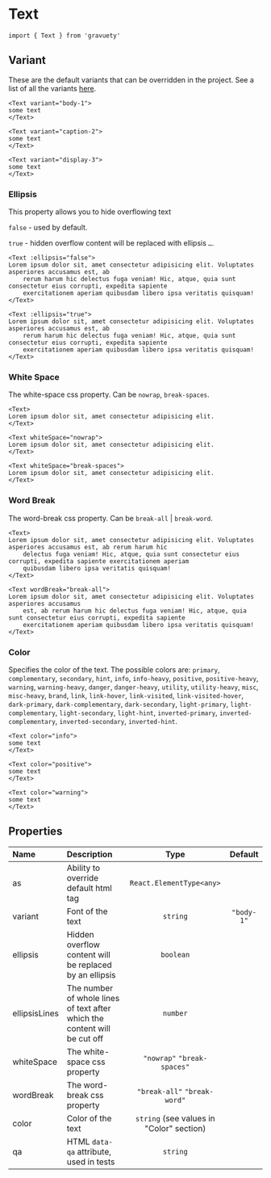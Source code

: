 <!--GITHUB_BLOCK-->

# Text

<!--/GITHUB_BLOCK-->

```vue
import { Text } from 'gravuety'
```

## Variant

These are the default variants that can be overridden in the project. See a list of all the
variants [here](https://preview.gravity-ui.com/uikit/?path=/story/typography--variants).

<!--LANDING_BLOCK

<ExampleBlock
    code={`
<Text variant="body-1">some text</Text>
<Text variant="caption-2">some text</Text>
<Text variant="display-3">some text</Text>
`}>
    <UIKit.Text variant="body-1">some text</UIKit.Text>
    <UIKit.Text variant="caption-2">some text</UIKit.Text>
    <UIKit.Text variant="display-3">some text</UIKit.Text>
</ExampleBlock>

LANDING_BLOCK-->

<!--GITHUB_BLOCK-->

```vue
<Text variant="body-1">
some text
</Text>

<Text variant="caption-2">
some text
</Text>

<Text variant="display-3">
some text
</Text>
```

<!--/GITHUB_BLOCK-->

### Ellipsis

This property allows you to hide overflowing text

`false` - used by default.

`true` - hidden overflow content will be replaced with ellipsis `…`.

<!--LANDING_BLOCK

<ExampleBlock
    code={`
<Text ellipsis={false}>Lorem ipsum dolor sit, amet consectetur adipisicing elit. Voluptates asperiores accusamus est, ab rerum harum hic delectus fuga veniam! Hic, atque, quia sunt consectetur eius corrupti, expedita sapiente exercitationem aperiam quibusdam libero ipsa veritatis quisquam!</Text>
<Text ellipsis={true}>Lorem ipsum dolor sit, amet consectetur adipisicing elit. Voluptates asperiores accusamus est, ab rerum harum hic delectus fuga veniam! Hic, atque, quia sunt consectetur eius corrupti, expedita sapiente exercitationem aperiam quibusdam libero ipsa veritatis quisquam!</Text>
`}>
    <UIKit.Text ellipsis={false}>Lorem ipsum dolor sit, amet consectetur adipisicing elit. Voluptates asperiores accusamus est, ab rerum harum hic delectus fuga veniam! Hic, atque, quia sunt consectetur eius corrupti, expedita sapiente exercitationem aperiam quibusdam libero ipsa veritatis quisquam!</UIKit.Text>
    <UIKit.Text ellipsis={true}>Lorem ipsum dolor sit, amet consectetur adipisicing elit. Voluptates asperiores accusamus est, ab rerum harum hic delectus fuga veniam! Hic, atque, quia sunt consectetur eius corrupti, expedita sapiente exercitationem aperiam quibusdam libero ipsa veritatis quisquam!</UIKit.Text>
</ExampleBlock>

LANDING_BLOCK-->

<!--GITHUB_BLOCK-->

```vue
<Text :ellipsis="false">
Lorem ipsum dolor sit, amet consectetur adipisicing elit. Voluptates asperiores accusamus est, ab
    rerum harum hic delectus fuga veniam! Hic, atque, quia sunt consectetur eius corrupti, expedita sapiente
    exercitationem aperiam quibusdam libero ipsa veritatis quisquam!
</Text>

<Text :ellipsis="true">
Lorem ipsum dolor sit, amet consectetur adipisicing elit. Voluptates asperiores accusamus est, ab
    rerum harum hic delectus fuga veniam! Hic, atque, quia sunt consectetur eius corrupti, expedita sapiente
    exercitationem aperiam quibusdam libero ipsa veritatis quisquam!
</Text>
```

<!--/GITHUB_BLOCK-->

### White Space

The white-space css property. Can be `nowrap`, `break-spaces`.

<!--LANDING_BLOCK

<ExampleBlock
    code={`
<Text>Lorem ipsum dolor sit, amet consectetur adipisicing elit.</Text>
<Text whiteSpace={"nowrap"}>Lorem ipsum dolor sit, amet consectetur adipisicing elit.</Text>
<Text whiteSpace={"break-spaces"}>Lorem ipsum dolor sit, amet consectetur adipisicing elit.</Text>
`}>
    <UIKit.Text>Lorem ipsum dolor sit, amet consectetur adipisicing elit.</UIKit.Text>
    <UIKit.Text whiteSpace={"nowrap"}>Lorem ipsum dolor sit, amet consectetur adipisicing elit.</UIKit.Text>
    <UIKit.Text whiteSpace={"break-spaces"}>Lorem ipsum dolor sit, amet consectetur adipisicing elit.</UIKit.Text>
</ExampleBlock>

LANDING_BLOCK-->

<!--GITHUB_BLOCK-->

```vue
<Text>
Lorem ipsum dolor sit, amet consectetur adipisicing elit.
</Text>

<Text whiteSpace="nowrap">
Lorem ipsum dolor sit, amet consectetur adipisicing elit.
</Text>

<Text whiteSpace="break-spaces">
Lorem ipsum dolor sit, amet consectetur adipisicing elit.
</Text>
```

<!--/GITHUB_BLOCK-->

### Word Break

The word-break css property. Can be `break-all` | `break-word`.

<!--LANDING_BLOCK

<ExampleBlock
    code={`
<Text>Lorem ipsum dolor sit, amet consectetur adipisicing elit. Voluptates asperiores accusamus est, ab rerum harum hic delectus fuga veniam! Hic, atque, quia sunt consectetur eius corrupti, expedita sapiente exercitationem aperiam quibusdam libero ipsa veritatis quisquam!</Text>
<Text wordBreak="break-all">Lorem ipsum dolor sit, amet consectetur adipisicing elit. Voluptates asperiores accusamus est, ab rerum harum hic delectus fuga veniam! Hic, atque, quia sunt consectetur eius corrupti, expedita sapiente exercitationem aperiam quibusdam libero ipsa veritatis quisquam!</Text>
`}>
    <UIKit.Text>Lorem ipsum dolor sit, amet consectetur adipisicing elit. Voluptates asperiores accusamus est, ab rerum harum hic delectus fuga veniam! Hic, atque, quia sunt consectetur eius corrupti, expedita sapiente exercitationem aperiam quibusdam libero ipsa veritatis quisquam!</UIKit.Text>
    <UIKit.Text wordBreak="break-all">Lorem ipsum dolor sit, amet consectetur adipisicing elit. Voluptates asperiores accusamus est, ab rerum harum hic delectus fuga veniam! Hic, atque, quia sunt consectetur eius corrupti, expedita sapiente exercitationem aperiam quibusdam libero ipsa veritatis quisquam!</UIKit.Text>
</ExampleBlock>

LANDING_BLOCK-->

<!--GITHUB_BLOCK-->

```vue
<Text>
Lorem ipsum dolor sit, amet consectetur adipisicing elit. Voluptates asperiores accusamus est, ab rerum harum hic
    delectus fuga veniam! Hic, atque, quia sunt consectetur eius corrupti, expedita sapiente exercitationem aperiam
    quibusdam libero ipsa veritatis quisquam!
</Text>

<Text wordBreak="break-all">
Lorem ipsum dolor sit, amet consectetur adipisicing elit. Voluptates asperiores accusamus
    est, ab rerum harum hic delectus fuga veniam! Hic, atque, quia sunt consectetur eius corrupti, expedita sapiente
    exercitationem aperiam quibusdam libero ipsa veritatis quisquam!
</Text>
```

<!--/GITHUB_BLOCK-->

### Color

Specifies the color of the text. The possible colors are:
`primary`, `complementary`, `secondary`, `hint`, `info`, `info-heavy`, `positive`, `positive-heavy`, `warning`, `warning-heavy`, `danger`, `danger-heavy`, `utility`, `utility-heavy`, `misc`, `misc-heavy`, `brand`, `link`, `link-hover`, `link-visited`, `link-visited-hover`, `dark-primary`, `dark-complementary`, `dark-secondary`, `light-primary`, `light-complementary`, `light-secondary`, `light-hint`, `inverted-primary`, `inverted-complementary`, `inverted-secondary`, `inverted-hint`.

<!--LANDING_BLOCK

<ExampleBlock
    code={`
<Text color="info">some text</Text>
<Text color="positive">some text</Text>
<Text color="warning">some text</Text>
`}>
    <UIKit.Text color="info">some text</UIKit.Text>
    <UIKit.Text color="positive">some text</UIKit.Text>
    <UIKit.Text color="warning">some text</UIKit.Text>
</ExampleBlock>

LANDING_BLOCK-->

<!--GITHUB_BLOCK-->

```vue
<Text color="info">
some text
</Text>

<Text color="positive">
some text
</Text>

<Text color="warning">
some text
</Text>
```

<!--/GITHUB_BLOCK-->

## Properties

| Name          | Description                                                               |                   Type                   |  Default   |
| :------------ | :------------------------------------------------------------------------ | :--------------------------------------: | :--------: |
| as            | Ability to override default html tag                                      |         `React.ElementType<any>`         |            |
| variant       | Font of the text                                                          |                 `string`                 | `"body-1"` |
| ellipsis      | Hidden overflow content will be replaced by an ellipsis                   |                `boolean`                 |            |
| ellipsisLines | The number of whole lines of text after which the content will be cut off |                 `number`                 |            |
| whiteSpace    | The white-space css property                                              |       `"nowrap"` `"break-spaces"`        |            |
| wordBreak     | The word-break css property                                               |       `"break-all"` `"break-word"`       |            |
| color         | Color of the text                                                         | `string` (see values in "Color" section) |            |
| qa            | HTML `data-qa` attribute, used in tests                                   |                 `string`                 |            |
